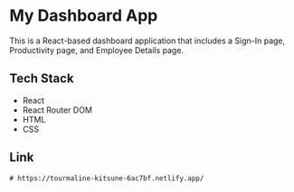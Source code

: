 # My Dashboard App

This is a React-based dashboard application that includes a Sign-In page, Productivity page, and Employee Details page.

## Tech Stack

- React
- React Router DOM
- HTML
- CSS



## Link 
    # https://tourmaline-kitsune-6ac7bf.netlify.app/